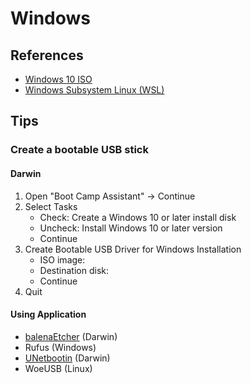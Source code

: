 # Windows

<!--
http://help.market.com.br/frente/index.html?permitir-ping-windows-10.htm
-->

## References

- [Windows 10 ISO](https://microsoft.com/en-us/software-download/windows10ISO)
- [Windows Subsystem Linux (WSL)](/wsl.md)

## Tips

### Create a bootable USB stick

#### Darwin

1. Open "Boot Camp Assistant" -> Continue
2. Select Tasks
   - Check: Create a Windows 10 or later install disk
   - Uncheck: Install Windows 10 or later version
   - Continue
3. Create Bootable USB Driver for Windows Installation
   - ISO image:
   - Destination disk:
   - Continue
4. Quit

#### Using Application

- [balenaEtcher](/balenaetcher.md) (Darwin)
- Rufus (Windows)
- [UNetbootin](/unetbootin.md) (Darwin)
- WoeUSB (Linux)

<!-- ## Issues -->

<!-- ###

```log
A Media driver your computer needs is missing.
```

TODO
-->

<!--
https://downloadcenter.intel.com/pt-br/download/22824/Intel-USB-3-0-eXtensible-Host-Controller-Driver-for-Intel-8-9-100-Series-and-Intel-C220-C610-Chipset-Family

https://answers.microsoft.com/en-us/windows/forum/all/solved-no-way-to-install-windows-10-from-usb-keeps/d9b18f6e-5bb5-4c56-9538-6b95234b3fb2
-->
